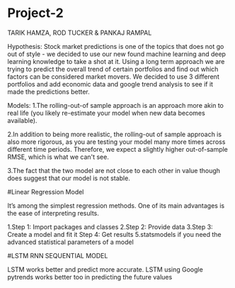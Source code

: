 # Project-2
TARIK HAMZA, ROD TUCKER &amp; PANKAJ RAMPAL

Hypothesis:
Stock market predictions is one of the topics that does not go out of style - we decided to use our new found machine learning and deep learning knowledge to take a shot at it. Using a long term approach we are trying to predict the overall trend of certain portfolios and find out which factors can be considered market movers. We decided to use 3 different portfolios and add economic data and google trend analysis to see if it made the predictions better. 

Models:
1.The rolling-out-of sample approach is an approach more akin to real life (you likely re-estimate your model when new data becomes available).

2.In addition to being more realistic, the rolling-out of sample approach is also more rigorous, as you are testing your model many more times across different time periods. Therefore, we expect a slightly higher out-of-sample RMSE, which is what we can't see.

3.The fact that the two model are not close to each other in value though does suggest that our model is not stable.

#Linear Regression Model

It’s among the simplest regression methods. One of its main advantages is the ease of interpreting results.

1.Step 1: Import packages and classes
2.Step 2: Provide data
3.Step 3: Create a model and fit it
Step 4: Get results
5.statsmodels if you need the advanced statistical parameters of a model

#LSTM RNN SEQUENTIAL MODEL

LSTM works better and predict more accurate.
LSTM using Google pytrends works better too in predicting the future values
